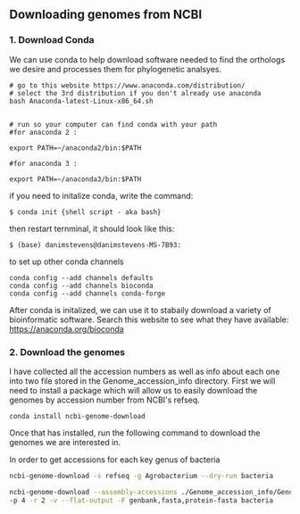 ## Downloading genomes from NCBI

### 1. Download Conda

  We can use conda to help download software needed to find the orthologs we desire and processes them for phylogenetic analsyes.

    # go to this website https://www.anaconda.com/distribution/
    # select the 3rd distribution if you don't already use anaconda 
    bash Anaconda-latest-Linux-x86_64.sh


    # run so your computer can find conda with your path
    #for anaconda 2 :

    export PATH=~/anaconda2/bin:$PATH

    #for anaconda 3 :

    export PATH=~/anaconda3/bin:$PATH


  if you need to initalize conda, write the command:
    
    $ conda init {shell script - aka bash}
  
  then restart ternminal, it should look like this: 
    
    $ (base) danimstevens@danimstevens-MS-7B93:

  to set up other conda channels
  
    conda config --add channels defaults
    conda config --add channels bioconda
    conda config --add channels conda-forge

  After conda is initalized, we can use it to stabaily download a variety of bioinformatic software. Search this website to see what they have available: https://anaconda.org/bioconda


### 2. Download the genomes
  
  I have collected all the accession numbers as well as info about each one into two file stored in the Genome_accession_info directory. First we will need to install a package which will allow us to easily download the genomes by accession number from NCBI's refseq.
  
    conda install ncbi-genome-download
    
  Once that has installed, run the following command to download the genomes we are interested in. 

In order to get accessions for each key genus of bacteria

```bash
ncbi-genome-download -s refseq -g Agrobacterium --dry-run bacteria
```

```bash
ncbi-genome-download --assembly-accessions ./Genome_accession_info/Genome_accessions_to_download.txt \ 
-p 4 -r 2 -v --flat-output -F genbank,fasta,protein-fasta bacteria
```
